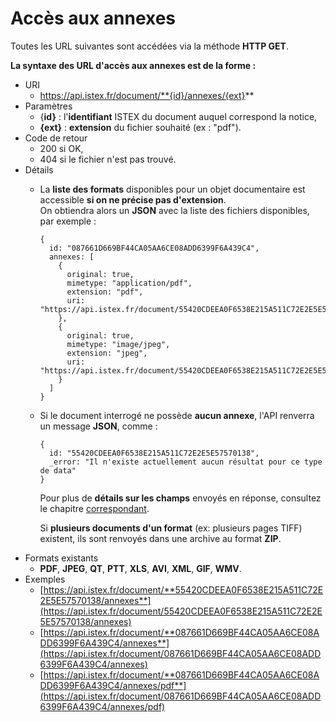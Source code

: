 # Accès aux annexes

Toutes les URL suivantes sont accédées via la méthode **HTTP GET**.

**La syntaxe des URL d'accès aux annexes est de la forme :**

* URI
  * https://api.istex.fr/document/**{id}/annexes/{ext}**
* Paramètres
  * {**id}** : l'**identifiant** ISTEX du document auquel correspond la notice,
  * **{ext}** : **extension** du fichier souhaité \(ex : "pdf"\).
* Code de retour
  * 200 si OK,
  * 404 si le fichier n'est pas trouvé.
* Détails
  * La **liste des formats** disponibles pour un objet documentaire est accessible **si on ne précise pas d'extension**.  
    On obtiendra alors un **JSON** avec la liste des fichiers disponibles, par exemple :  


    ```text
    {
      id: "087661D669BF44CA05AA6CE08ADD6399F6A439C4",
      annexes: [
        {
          original: true,
          mimetype: "application/pdf",
          extension: "pdf",
          uri: "https://api.istex.fr/document/55420CDEEA0F6538E215A511C72E2E5E57570138/annexes/pdf"
        },
        {
          original: true,
          mimetype: "image/jpeg",
          extension: "jpeg",
          uri: "https://api.istex.fr/document/55420CDEEA0F6538E215A511C72E2E5E57570138/annexes/jpeg"
        }
      ]
    }
    ```

  * Si le document interrogé ne possède **aucun annexe**, l'API renverra un message **JSON**, comme :

    ```text
    {
      id: "55420CDEEA0F6538E215A511C72E2E5E57570138",
      _error: "Il n'existe actuellement aucun résultat pour ce type de data"
    }
    ```

    Pour plus de **détails sur les champs** envoyés en réponse, consultez le chapitre [correspondant](../fields/files.md).  
  
    Si **plusieurs documents d'un format** \(ex: plusieurs pages TIFF\) existent, ils sont renvoyés dans une archive au format **ZIP**. 
* Formats existants
  * **PDF**, **JPEG**, **QT**, **PTT**, **XLS**, **AVI**, **XML**, **GIF**, **WMV**.
* Exemples
  * [https://api.istex.fr/document/**55420CDEEA0F6538E215A511C72E2E5E57570138/annexes**](https://api.istex.fr/document/55420CDEEA0F6538E215A511C72E2E5E57570138/annexes)
  * [https://api.istex.fr/document/**087661D669BF44CA05AA6CE08ADD6399F6A439C4/annexes**](https://api.istex.fr/document/087661D669BF44CA05AA6CE08ADD6399F6A439C4/annexes)
  * [https://api.istex.fr/document/**087661D669BF44CA05AA6CE08ADD6399F6A439C4/annexes/pdf**](https://api.istex.fr/document/087661D669BF44CA05AA6CE08ADD6399F6A439C4/annexes/pdf)



